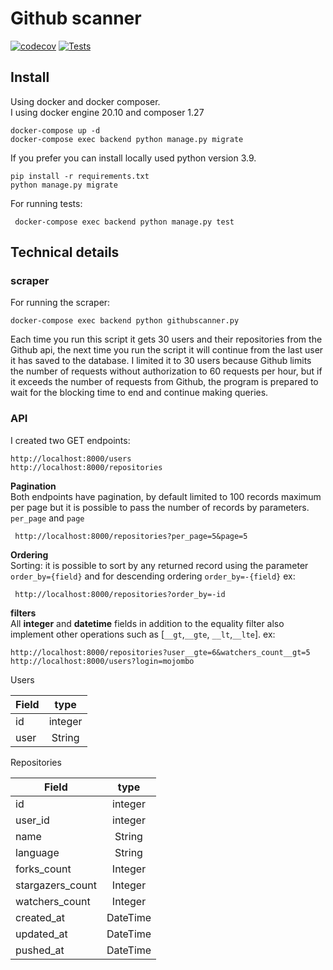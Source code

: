 # Github scanner
[![codecov](https://codecov.io/gh/eynan/github-scanner/branch/main/graph/badge.svg?token=SGO58COXY0)](https://codecov.io/gh/eynan/github-scanner)  [![Tests](https://github.com/eynan/github-scanner/actions/workflows/python-app.yml/badge.svg)](https://github.com/eynan/github-scanner/actions/workflows/python-app.yml)

## Install
Using docker and docker composer.\
I using docker engine 20.10 and composer 1.27
```
docker-compose up -d
docker-compose exec backend python manage.py migrate
````
If you prefer you can install locally used python version 3.9.
```
pip install -r requirements.txt
python manage.py migrate
```

For running tests:
```
 docker-compose exec backend python manage.py test
```

## Technical details

### scraper
For running the scraper:
```
docker-compose exec backend python githubscanner.py
```
Each time you run this script it gets 30 users and their repositories from the Github api, the next time you run the script it will continue from the last user it has saved to the database. I limited it to 30 users because Github limits the number of requests without authorization to 60 requests per hour, but if it exceeds the number of requests from Github, the program is prepared to wait for the blocking time to end and continue making queries.

### API

I created two GET endpoints:
```
http://localhost:8000/users
http://localhost:8000/repositories
```
 **Pagination**\
 Both endpoints have pagination, by default limited to 100 records maximum per page but it is possible to pass the number of records by parameters.
`per_page` and `page`
```url
 http://localhost:8000/repositories?per_page=5&page=5
```
**Ordering**\
Sorting: it is possible to sort by any returned record using the parameter `order_by={field}` and for descending ordering `order_by=-{field}`
ex:
```url
 http://localhost:8000/repositories?order_by=-id
```
**filters**\
All **integer** and **datetime** fields in addition to the equality filter also implement other operations such as [`__gt`,`__gte`, `__lt`,`__lte`].
ex:
```
http://localhost:8000/repositories?user__gte=6&watchers_count__gt=5
http://localhost:8000/users?login=mojombo   
```
Users

| Field    |    type    |
|----------|:-------------:|
| id |  integer |
| user |    String   |

Repositories

| Field    |    type    |
|----------|:-------------:|
| id |  integer |
| user_id|    integer   |
| name|    String   |
| language|    String   |
| forks_count|    Integer   |
| stargazers_count|    Integer   |
| watchers_count|    Integer   |
| created_at|    DateTime  |
| updated_at|    DateTime   |
| pushed_at|    DateTime   |
